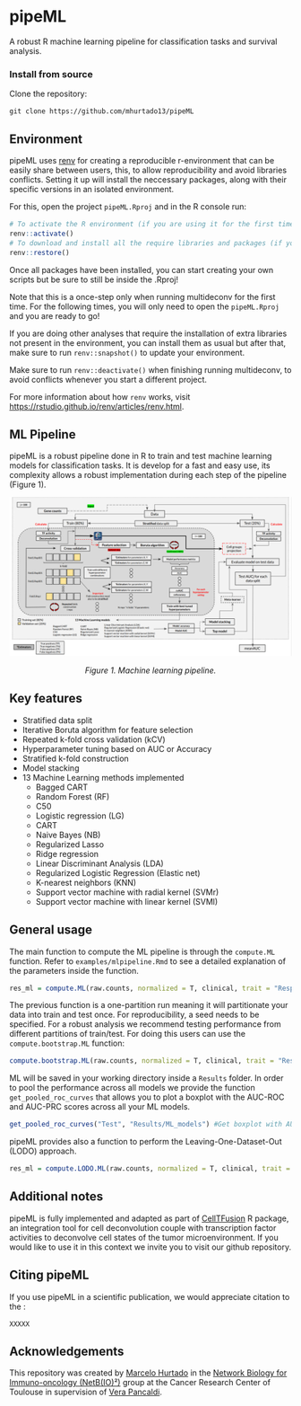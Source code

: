 # pipeML
A robust R machine learning pipeline for classification tasks and survival analysis.

### Install from source
Clone the repository:
```
git clone https://github.com/mhurtado13/pipeML
```

## Environment

pipeML uses [renv](https://rstudio.github.io/renv/index.html) for creating a reproducible r-environment that can be easily share between users, this, to allow reproducibility and avoid libraries conflicts. Setting it up will install the neccessary packages, along with their specific versions in an isolated environment. 

For this, open the project `pipeML.Rproj` and in the R console run:

```r
# To activate the R environment (if you are using it for the first time)
renv::activate()
# To download and install all the require libraries and packages (if you are using it for the first time)
renv::restore() 
```

Once all packages have been installed, you can start creating your own scripts but be sure to still be inside the .Rproj!

Note that this is a once-step only when running multideconv for the first time. For the following times, you will only need to open the `pipeML.Rproj` and you are ready to go!

If you are doing other analyses that require the installation of extra libraries not present in the environment, you can install them as usual but after that, make sure to run `renv::snapshot()` to update your environment.

Make sure to run `renv::deactivate()` when finishing running multideconv, to avoid conflicts whenever you start a different project.

For more information about how `renv` works, visit https://rstudio.github.io/renv/articles/renv.html.

## ML Pipeline

pipeML is a robust pipeline done in R to train and test machine learning models for classification tasks. It is develop for a fast and easy use, its complexity allows a robust implementation during each step of the pipeline (Figure 1). 

<p align="center">
 <img src="man/MLpipeline.png?raw=true" />
</p>

<p align="center"><i>
   Figure 1. Machine learning pipeline.
</i></p>

## Key features

* Stratified data split
* Iterative Boruta algorithm for feature selection
* Repeated k-fold cross validation (kCV)
* Hyperparameter tuning based on AUC or Accuracy
* Stratified k-fold construction
* Model stacking
* 13 Machine Learning methods implemented
  * Bagged CART
  * Random Forest (RF)
  * C50
  * Logistic regression (LG)
  * CART
  * Naive Bayes (NB)
  * Regularized Lasso
  * Ridge regression
  * Linear Discriminant Analysis (LDA)
  * Regularized Logistic Regression (Elastic net)
  * K-nearest neighbors (KNN)
  * Support vector machine with radial kernel (SVMr)
  * Support vector machine with linear kernel (SVMl)

## General usage

The main function to compute the ML pipeline is through the `compute.ML` function. Refer to `examples/mlpipeline.Rmd` to see a detailed explanation of the parameters inside the function. 

```r
res_ml = compute.ML(raw.counts, normalized = T, clinical, trait = "Response",trait.positive = "CR", partition = 0.8, metric = "AUC", stack = T, feature.selection = F,seed = 1234, doParallel = T,  workers = 2, file_name = "Test", return = T)
```

The previous function is a one-partition run meaning it will partitionate your data into train and test once. For reproducibility, a seed needs to be specified. For a robust analysis we recommend testing performance from different partitions of train/test. For doing this users can use the `compute.bootstrap.ML` function:

```r
compute.bootstrap.ML(raw.counts, normalized = T, clinical, trait = "Response", trait.positive = "YES", partition = 0.8, metric = "Accuracy", iterations = 20, feature.selection = F, stack = T, workers = 4, file.name = "Test", return = F)
```

ML will be saved in your working directory inside a `Results` folder. In order to pool the performance across all models we provide the function `get_pooled_roc_curves` that allows you to plot a boxplot with the AUC-ROC and AUC-PRC scores across all your ML models.

```r
get_pooled_roc_curves("Test", "Results/ML_models") #Get boxplot with AUC scores distribution across iterations
```

pipeML provides also a function to perform the Leaving-One-Dataset-Out (LODO) approach.

```r
res_ml = compute.LODO.ML(raw.counts, normalized = T, clinical, trait = "Response",trait.positive = "R", trait.out = "Cohort", out = "Dupont", metric = "Accuracy", stack = T, feature.selection = F, doParallel = T, workers = 4, file_name = "Test", return = F)
```

## Additional notes
pipeML is fully implemented and adapted as part of [CellTFusion](https://github.com/VeraPancaldiLab/CellTFusion) R package, an integration tool for cell deconvolution couple with transcription factor activities to deconvolve cell states of the tumor microenvironment. If you would like to use it in this context we invite you to visit our github repository.

## Citing pipeML

If you use pipeML in a scientific publication, we would appreciate citation to the :
```
XXXXX
```

## Acknowledgements

This repository was created by [Marcelo Hurtado](https://github.com/mhurtado13) in the [Network Biology for Immuno-oncology (NetB(IO)²)](https://www.crct-inserm.fr/en/netbio2_en/) group at the Cancer Research Center of Toulouse in supervision of [Vera Pancaldi](https://github.com/VeraPancaldi).
